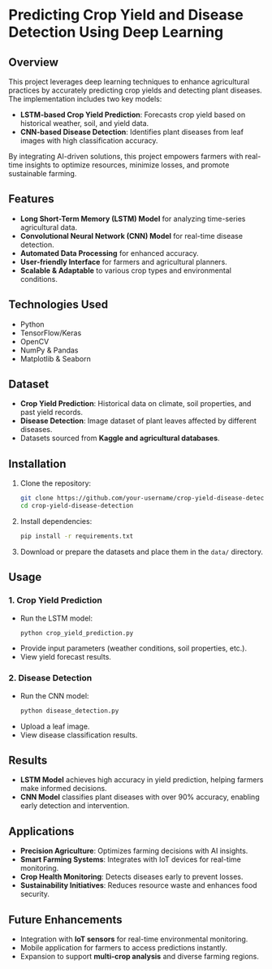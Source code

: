 # Predicting Crop Yield and Disease Detection Using Deep Learning

## Overview
This project leverages deep learning techniques to enhance agricultural practices by accurately predicting crop yields and detecting plant diseases. The implementation includes two key models:
- **LSTM-based Crop Yield Prediction**: Forecasts crop yield based on historical weather, soil, and yield data.
- **CNN-based Disease Detection**: Identifies plant diseases from leaf images with high classification accuracy.

By integrating AI-driven solutions, this project empowers farmers with real-time insights to optimize resources, minimize losses, and promote sustainable farming.

## Features
- **Long Short-Term Memory (LSTM) Model** for analyzing time-series agricultural data.
- **Convolutional Neural Network (CNN) Model** for real-time disease detection.
- **Automated Data Processing** for enhanced accuracy.
- **User-friendly Interface** for farmers and agricultural planners.
- **Scalable & Adaptable** to various crop types and environmental conditions.

## Technologies Used
- Python
- TensorFlow/Keras
- OpenCV
- NumPy & Pandas
- Matplotlib & Seaborn

## Dataset
- **Crop Yield Prediction**: Historical data on climate, soil properties, and past yield records.
- **Disease Detection**: Image dataset of plant leaves affected by different diseases.
- Datasets sourced from **Kaggle and agricultural databases**.

## Installation
1. Clone the repository:
   ```bash
   git clone https://github.com/your-username/crop-yield-disease-detection.git
   cd crop-yield-disease-detection
   ```
2. Install dependencies:
   ```bash
   pip install -r requirements.txt
   ```
3. Download or prepare the datasets and place them in the `data/` directory.

## Usage
### 1. Crop Yield Prediction
- Run the LSTM model:
   ```bash
   python crop_yield_prediction.py
   ```
- Provide input parameters (weather conditions, soil properties, etc.).
- View yield forecast results.

### 2. Disease Detection
- Run the CNN model:
   ```bash
   python disease_detection.py
   ```
- Upload a leaf image.
- View disease classification results.

## Results
- **LSTM Model** achieves high accuracy in yield prediction, helping farmers make informed decisions.
- **CNN Model** classifies plant diseases with over 90% accuracy, enabling early detection and intervention.

## Applications
- **Precision Agriculture**: Optimizes farming decisions with AI insights.
- **Smart Farming Systems**: Integrates with IoT devices for real-time monitoring.
- **Crop Health Monitoring**: Detects diseases early to prevent losses.
- **Sustainability Initiatives**: Reduces resource waste and enhances food security.

## Future Enhancements
- Integration with **IoT sensors** for real-time environmental monitoring.
- Mobile application for farmers to access predictions instantly.
- Expansion to support **multi-crop analysis** and diverse farming regions.



